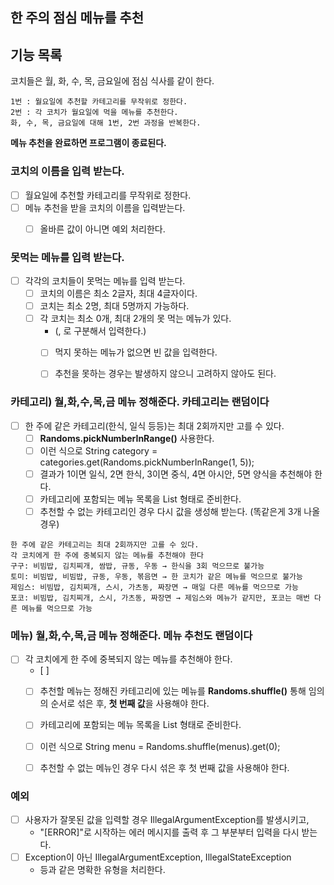 ## 한 주의 점심 메뉴를 추천

## 기능 목록

코치들은 월, 화, 수, 목, 금요일에 점심 식사를 같이 한다.

```
1번 : 월요일에 추천할 카테고리를 무작위로 정한다.
2번 : 각 코치가 월요일에 먹을 메뉴를 추천한다.
화, 수, 목, 금요일에 대해 1번, 2번 과정을 반복한다.
```

**메뉴 추천을 완료하면 프로그램이 종료된다.**

### 코치의 이름을 입력 받는다.
- [ ] 월요일에 추천할 카테고리를 무작위로 정한다.
- [ ] 메뉴 추천을 받을 코치의 이름을 입력받는다.
  - [ ] 올바른 값이 아니면 예외 처리한다.


### 못먹는 메뉴를 입력 받는다.
- [ ] 각각의 코치들이 못먹는 메뉴를 입력 받는다.
   - [ ] 코치의 이름은 최소 2글자, 최대 4글자이다.
   - [ ] 코치는 최소 2명, 최대 5명까지 가능하다.
   - [ ] 각 코치는 최소 0개, 최대 2개의 못 먹는 메뉴가 있다. 
      - (, 로 구분해서 입력한다.)
      - [ ] 먹지 못하는 메뉴가 없으면 빈 값을 입력한다.
      - [ ] 추천을 못하는 경우는 발생하지 않으니 고려하지 않아도 된다.


### 카테고리) 월,화,수,목,금 메뉴 정해준다. **카테고리는 랜덤이다**
- [ ] 한 주에 같은 카테고리(한식, 일식 등등)는 최대 2회까지만 고를 수 있다.
   - [ ] **Randoms.pickNumberInRange()** 사용한다.
   - [ ] 이런 식으로 String category = categories.get(Randoms.pickNumberInRange(1, 5));
   - [ ] 결과가 1이면 일식, 2면 한식, 3이면 중식, 4면 아시안, 5면 양식을 추천해야 한다.
   - [ ] 카테고리에 포함되는 메뉴 목록을 List<String> 형태로 준비한다.
   - [ ] 추천할 수 없는 카테고리인 경우 다시 값을 생성해 받는다. (똑같은게 3개 나올 경우)

```
한 주에 같은 카테고리는 최대 2회까지만 고를 수 있다.
각 코치에게 한 주에 중복되지 않는 메뉴를 추천해야 한다
구구: 비빔밥, 김치찌개, 쌈밥, 규동, 우동 → 한식을 3회 먹으므로 불가능
토미: 비빔밥, 비빔밥, 규동, 우동, 볶음면 → 한 코치가 같은 메뉴를 먹으므로 불가능
제임스: 비빔밥, 김치찌개, 스시, 가츠동, 짜장면 → 매일 다른 메뉴를 먹으므로 가능
포코: 비빔밥, 김치찌개, 스시, 가츠동, 짜장면 → 제임스와 메뉴가 같지만, 포코는 매번 다른 메뉴를 먹으므로 가능
```

### 메뉴) 월,화,수,목,금 메뉴 정해준다. **메뉴 추천도 랜덤이다**
- [ ] 각 코치에게 한 주에 중복되지 않는 메뉴를 추천해야 한다.
   - [ ] 
   - [ ] 추천할 메뉴는 정해진 카테고리에 있는 메뉴를 **Randoms.shuffle()** 통해 
         임의의 순서로 섞은 후, **첫 번째 값**을 사용해야 한다.
   - [ ] 카테고리에 포함되는 메뉴 목록을 List<String> 형태로 준비한다.
   - [ ] 이런 식으로 String menu = Randoms.shuffle(menus).get(0); 
   - [ ] 추천할 수 없는 메뉴인 경우 다시 섞은 후 첫 번째 값을 사용해야 한다.


### 예외
- [ ] 사용자가 잘못된 값을 입력할 경우 IllegalArgumentException를 발생시키고, 
   - "[ERROR]"로 시작하는 에러 메시지를 출력 후 그 부분부터 입력을 다시 받는다.
- [ ] Exception이 아닌 IllegalArgumentException, IllegalStateException 
   - 등과 같은 명확한 유형을 처리한다.
